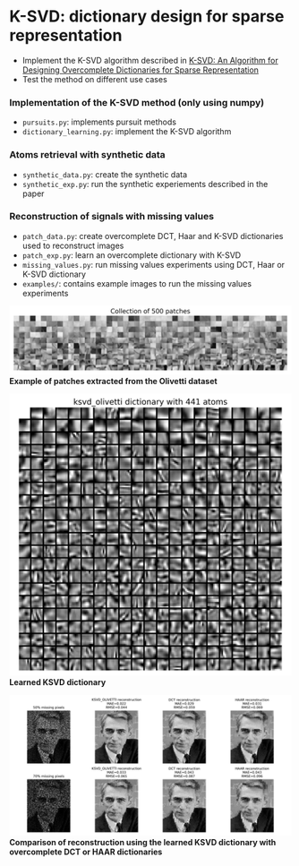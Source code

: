 # K-SVD: dictionary design for sparse representation

* Implement the K-SVD algorithm described in [K-SVD: An Algorithm for Designing Overcomplete Dictionaries for Sparse Representation](https://legacy.sites.fas.harvard.edu/~cs278/papers/ksvd.pdf)
* Test the method on different use cases

### Implementation of the K-SVD method (only using numpy)

* `pursuits.py`: implements pursuit methods
* `dictionary_learning.py`: implement the K-SVD algorithm

### Atoms retrieval with synthetic data

* `synthetic_data.py`: create the synthetic data
* `synthetic_exp.py`: run the synthetic experiements described in the paper

### Reconstruction of signals with missing values

* `patch_data.py`: create overcomplete DCT, Haar and K-SVD dictionaries used to reconstruct images
* `patch_exp.py`: learn an overcomplete dictionary with K-SVD
* `missing_values.py`: run missing values experiments using DCT, Haar or K-SVD dictionary
* `examples/`: contains example images to run the missing values experiments

![patches_collection](figures/olivetti_collection_n=500.png)
**Example of patches extracted from the Olivetti dataset**

![ksvd_dict](figures/ksvd_olivetti_dict.png)
**Learned KSVD dictionary**

![summary_shannon](figures/summary_shannon.png)
**Comparison of reconstruction using the learned KSVD dictionary with overcomplete DCT or HAAR dictionaries**